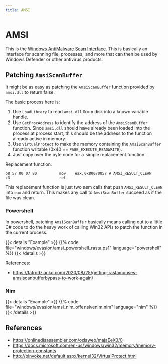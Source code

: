 ```yaml
---
title: AMSI
---
```


# AMSI

This is the [Windows AntiMalware Scan Interface](https://docs.microsoft.com/en-us/windows/win32/amsi/antimalware-scan-interface-portal). This is basically an interface for scanning file, processes, and more that can then be used by Windows Defender or other antivirus products.

## Patching `AmsiScanBuffer`

It might be as easy as patching the `AmsiScanBuffer` function provided by `amsi.dll` to return false.

The basic process here is:
1. Use `LoadLibrary` to read `amsi.dll` from disk into a known variable handle.
1. Use `GetProcAddress` to identify the address of the `AmsiScanBuffer` function. Since `amsi.dll` should have already been loaded into the process at process start, this should be the address to the function already active in memory.
1. Use `VirtualProtect` to make the memory containing the `AmsiScanBuffer` function writable (0x40 == `PAGE_EXECUTE_READWRITE`).
1. Just copy over the byte code for a simple replacement function.

Replacement function:
```
b8 57 00 07 80          mov    eax,0x80070057 # AMSI_RESULT_CLEAN
c3                      ret
```

This replacement function is just two asm calls that push `AMSI_RESULT_CLEAN` into `eax` and return. This makes any call to `AmsiScanBuffer` succeed as if the file was clean.

### Powershell

In powershell, patching `AmsiScanBuffer` basically means calling out to a little C# code to do the heavy work of calling Win32 APIs to patch the function in the current process.

{{< details "Example" >}}
{{% code file="windows/evasion/amsi_powershell_rasta.ps1" language="powershell" %}}
{{< /details >}}

References:
- https://fatrodzianko.com/2020/08/25/getting-rastamouses-amsiscanbufferbypass-to-work-again/

### Nim

{{< details "Example" >}}
{{% code file="windows/evasion/amsi_nim_offensivenim.nim" language="nim" %}}
{{< /details >}}

## References
- https://onlinedisassembler.com/odaweb/majaEeX0/0
- https://docs.microsoft.com/en-us/windows/win32/memory/memory-protection-constants
- http://pinvoke.net/default.aspx/kernel32/VirtualProtect.html
